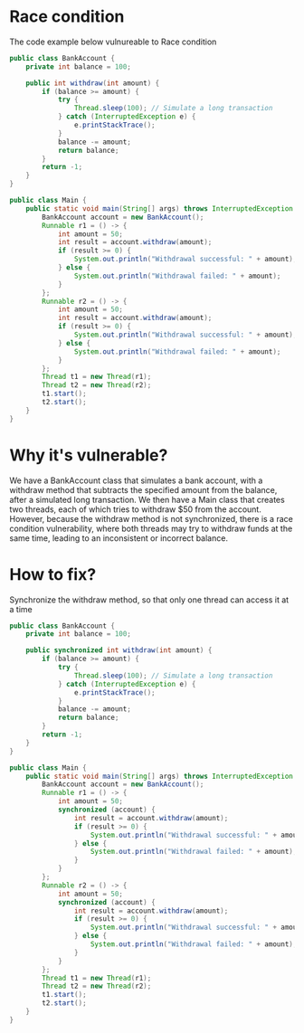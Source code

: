 # Race condition

The code example below vulnureable to Race condition

```java
public class BankAccount {
    private int balance = 100;

    public int withdraw(int amount) {
        if (balance >= amount) {
            try {
                Thread.sleep(100); // Simulate a long transaction
            } catch (InterruptedException e) {
                e.printStackTrace();
            }
            balance -= amount;
            return balance;
        }
        return -1;
    }
}

public class Main {
    public static void main(String[] args) throws InterruptedException {
        BankAccount account = new BankAccount();
        Runnable r1 = () -> {
            int amount = 50;
            int result = account.withdraw(amount);
            if (result >= 0) {
                System.out.println("Withdrawal successful: " + amount);
            } else {
                System.out.println("Withdrawal failed: " + amount);
            }
        };
        Runnable r2 = () -> {
            int amount = 50;
            int result = account.withdraw(amount);
            if (result >= 0) {
                System.out.println("Withdrawal successful: " + amount);
            } else {
                System.out.println("Withdrawal failed: " + amount);
            }
        };
        Thread t1 = new Thread(r1);
        Thread t2 = new Thread(r2);
        t1.start();
        t2.start();
    }
}

```

# Why it's vulnerable?

We have a BankAccount class that simulates a bank account, with a withdraw method that subtracts the specified amount from the balance, after a simulated long transaction. We then have a Main class that creates two threads, each of which tries to withdraw $50 from the account. However, because the withdraw method is not synchronized, there is a race condition vulnerability, where both threads may try to withdraw funds at the same time, leading to an inconsistent or incorrect balance.

# How to fix?

Synchronize the withdraw method, so that only one thread can access it at a time

```java
public class BankAccount {
    private int balance = 100;

    public synchronized int withdraw(int amount) {
        if (balance >= amount) {
            try {
                Thread.sleep(100); // Simulate a long transaction
            } catch (InterruptedException e) {
                e.printStackTrace();
            }
            balance -= amount;
            return balance;
        }
        return -1;
    }
}

public class Main {
    public static void main(String[] args) throws InterruptedException {
        BankAccount account = new BankAccount();
        Runnable r1 = () -> {
            int amount = 50;
            synchronized (account) {
                int result = account.withdraw(amount);
                if (result >= 0) {
                    System.out.println("Withdrawal successful: " + amount);
                } else {
                    System.out.println("Withdrawal failed: " + amount);
                }
            }
        };
        Runnable r2 = () -> {
            int amount = 50;
            synchronized (account) {
                int result = account.withdraw(amount);
                if (result >= 0) {
                    System.out.println("Withdrawal successful: " + amount);
                } else {
                    System.out.println("Withdrawal failed: " + amount);
                }
            }
        };
        Thread t1 = new Thread(r1);
        Thread t2 = new Thread(r2);
        t1.start();
        t2.start();
    }
}
```
